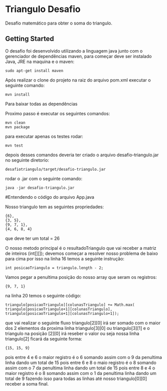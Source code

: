 # Triangulo Desafio

Desafio matemático para obter o soma do triangulo.

## Getting Started

O desafio foi desenvolvido utilizando a linguagem java junto com o gerenciador de dependências maven, para começar deve ser instalado Java, JRE na maquina e o maven:
```
sudo apt-get install maven
```

Após realizar o clone do projeto na raiz do arquivo pom.xml executar o seguinte comando:
```
mvn install
```
Para baixar todas as dependências

Proximo passo é executar os seguintes comandos:
```
mvn clean
mvn package
```

para executar apenas os testes rodar:
```
mvn test
```

depois desses comandos deveria ter criado o arquivo desafio-triangulo.jar no seguinte diretorio:
```
desafiotriangulo/target/desafio-triangulo.jar
```
rodar o .jar com o seguinte comando:

```
java -jar desafio-triangulo.jar
```

#Entendendo o código do arquivo App.java

Nosso triangulo tem as seguintes propriedades:
```
{6},
{3, 5},
{9, 7, 1},
{4, 6, 8, 4}
```
que deve ter um total = 26

O nosso metodo principal é o resultadoTriangulo que vai receber a matriz de inteiros (int[][]);
devemos começar a resolver nosso problema de baixo para cima por isso na linha 16 temos a seguinte instrução:

```int posicaoTriangulo = triangulo.length - 2;```

Vamos pegar a penultima posição do nosso array que seram os registros:
```
{9, 7, 1}
```
na linha 20 temos o seguinte código:
```
triangulo[posicaoTriangulo][colunasTriangulo] += Math.max( triangulo[posicaoTriangulo+1][colunasTriangulo], triangulo[posicaoTriangulo+1][colunasTriangulo+1]);
```

que vai realizar o seguinte fluxo triangulo[2][0] irá ser somado com o maior dos 2 elementos da proxima linha triangulo[3][0] ou triangulo[3][1] e o triangulo na posição [2][0] irá reseber o valor ou seja nossa linha triangulo[2] ficará da seguinte forma:
```
{15, 15, 9}
```
pois entre 4 e 6 o maior registro é o 6 somando assim com o 9 da penultima linha dando um total de 15
pois entre 6 e 8 o maio registro é o 8 somando assim com o 7 da penultima linha dando um total de 15
pois entre 8 e 4 o maior registro é o 8 somando assim com o 1 da penultima linha dando um total de 9
fazendo isso para todas as linhas até nosso triangulo[0][0] receber a soma final.
